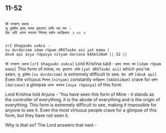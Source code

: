 ## 11-52


```shloka-sa

श्री भगवान् उवाच -
सु दुर्दर्शम् इदम् रूपम् दृष्टवान् असि यत् मम ।
देवा अपि अस्य रूपस्य नित्यम् दर्शन काङ्क्षिणः ॥ ५२ ॥

```
```shloka-sa-hk

zrI bhagavAn uvAca -
su durdarzam idam rUpam dRSTavAn asi yat mama |
devA api asya rUpasya nityam darzana kAGkSiNaH || 52 ||

```
`श्री भगवान् उवाच` `[zrI bhagavAn uvAca]` Lord Krishna said - `इदम् रूपम् मम` `[idam rUpam mama]` This form of mine, `यत् दृष्टवान् असि` `[yat dRSTavAn asi]` which you’ve seen, `सु दुर्दर्शम्` `[su durdarzam]` is extremely difficult to see. `देवा अपि` `[devA api]` Even the virtuous `नित्यम्` `[nityam]` constantly `काङ्क्षिणः` `[kAGkSiNaH]` crave for `दर्शन` `[darzana]` a glimpse `अस्य रूपस्य` `[asya rUpasya]` of this form.

Lord Krishna told Arjuna - 'You have seen this form of Mine - it stands as the controller of everything, it is the abode of everything and is the origin of everything. This form is extremely difficult to see, making it impossible for anyone to see it. Even the most virtuous people crave for a glimpse of this form, but they have not seen it.

Why is that so? The Lord answers that next -


